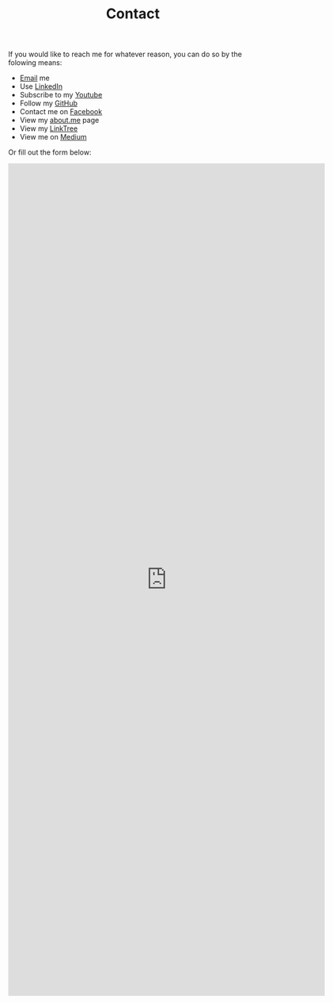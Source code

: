 ﻿---
layout: page
title: Contact
description: "Nathaniel Schmidt contact information. Use email, LinkedIn or Facebook"
permalink: /contact/
---

If you would like to reach me for whatever reason, you can do so by the folowing means:

* [Email](MAILTO:schmidty2244@gmail.com) me
* Use [LinkedIn](https://www.linkedin.com/in/njsch/)
* Subscribe to my [Youtube](https://www.youtube.com/c/nathanieljschmidt)
* Follow my [GitHub](https://github.com/njsch)
* Contact me on [Facebook](https://www.facebook.com/whatpictureisthat/)
* View my [about.me](https://about.me/njschmidt/) page
* View my [LinkTree](https://linktr.ee/njschmidt)
* View me on [Medium](https://medium.com/@njsch)

Or fill out the form below:
<iframe src="https://docs.google.com/forms/d/e/1FAIpQLSfVodGJNH8_hjhYphFaD2A2wsxVJPbj9inRxS6oPU3A6WRqxw/viewform?embedded=true" width="640" height="1680" frameborder="0" marginheight="0" marginwidth="0">Loading…</iframe>
